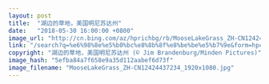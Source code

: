 ```yaml
---
layout: post
title:  "湖边的草地，美国明尼苏达州"
date:   "2018-05-30 16:00:00 +0800"
image_url: "http://cn.bing.com/az/hprichbg/rb/MooseLakeGrass_ZH-CN12424437234_1920x1080.jpg"
link: "/search?q=%e6%98%8e%e5%b0%bc%e8%8b%8f%e8%be%be%e5%b7%9e&form=hpcapt&mkt=zh-cn"
copyright: "湖边的草地，美国明尼苏达州 (© Jim Brandenburg/Minden Pictures)"
image_hash: "5efba84a7f658e9a35d112aabef6d73f"
image_filename: "MooseLakeGrass_ZH-CN12424437234_1920x1080.jpg"
---
```

